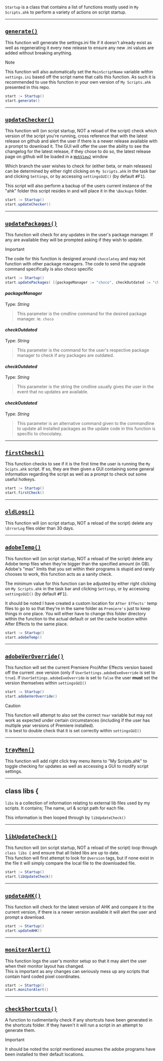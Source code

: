 `Startup` is a class that contains a list of functions mostly used in `My Scripts.ahk` to perform a variety of actions on script startup.
***

## <u>`generate()`</u>
This function will generate the settings.ini file if it doesn't already exist as well as regenerating it every new release to ensure any new .ini values are added without breaking anything.

> [!Note]
> This function will also automatically set the `MainScriptName` variable within `settings.ini` based off the script name that calls this function. As such it is recommended to use this function in your own version of `My Scripts.ahk` presented in this repo.
```c#
start := Startup()
start.generate()
```
***

## <u>`updateChecker()`</u>
This function will (on script startup, NOT a reload of the script) check which version of the script you're running, cross reference that with the latest release on github and alert the user if there is a newer release available with a prompt to download it. The GUI will offer the user the ability to see the changelog for the latest release, if they chose to do so, the latest release page on github will be loaded in a [`WebView2`](https://github.com/thqby/ahk2_lib/tree/master/WebView2) window

Which branch the user wishes to check for (either beta, or main releases) can be determined by either right clicking on `My Scripts.ahk` in the task bar and clicking  `Settings`, or by accessing `settingsGUI()` (by default <kbd>#F1</kbd>).

This script will also perform a backup of the users current instance of the "ahk" folder this script resides in and will place it in the `\Backups` folder.
```c#
start := Startup()
start.updateChecker()
```
***

## <u>`updatePackages()`</u>
This function will check for any updates in the user's package manager. If any are available they will be prompted asking if they wish to update.
> [!Important]
> The code for this function is designed around `chocolatey` and may not function with other package managers. The code to send the upgrade command specifically is also choco specific
```c#
start := Startup()
start.updatePackages( [{packageManager := "choco", checkOutdated := "choco outdated", noUpdatesString := "has determined 0 package(s) are outdated", nonChocoUpdateCommand := ""}] )
```

#### *packageManager*
Type: *String*
> This parameter is the cmdline command for the desired package manager. ie. `choco`

#### *checkOutdated*
Type: *String*
> This parameter is the command for the user's respective package manager to check if any packages are outdated.

#### *checkOutdated*
Type: *String*
> This parameter is the string the cmdline usually gives the user in the event that no updates are available.

#### *checkOutdated*
Type: *String*
> This parameter is an alternative command given to the commandline to update all installed packages as the update code in this function is specific to chocolatey.
***

## <u>`firstCheck()`</u>
This function checks to see if it is the first time the user is running the `My Scipts.ahk` script. If so, they are then given a GUI containing some general information regarding the script as well as a prompt to check out some useful hotkeys.
```c#
start := Startup()
start.firstCheck()
```
***

## <u>`oldLogs()`</u>
This function will (on script startup, NOT a reload of the script) delete any `\ErrorLog` files older than 30 days.
***

## <u>`adobeTemp()`</u>
This function will (on script startup, NOT a reload of the script) delete any Adobe temp files when they're bigger than the specified amount (in GB). Adobe's "max" limits that you set within their programs is stupid and rarely chooses to work, this function acts as a sanity check.

The minimum value for this function can be adjusted by either right clicking on `My Scripts.ahk` in the task bar and clicking  `Settings`, or by accessing `settingsGUI()` (by default <kbd>#F1</kbd>).

It should be noted I have created a custom location for `After Effects'` temp files to go to so that they're in the same folder as `Premiere's` just to keep things in one place. You will either have to change this folder directory within the function to the actual default or set the cache location within After Effects to the same place.
```c#
start := Startup()
start.adobeTemp()
```
***

## <u>`adobeVerOverride()`</u>
This function will set the current Premiere Pro/After Effects version based off the current .exe version (only if `UserSettings.adobeExeOverride` is set to `true`). If `UserSettings.adobeExeOverride` is set to `false` the user **must** set the version themselves within `settingsGUI()`
```c#
start := Startup()
start.adobeVerOverride()
```

> [!Caution]
> This function will attempt to also set the correct `Year` variable but may not work as expected under certain circumstances (including if the user has multiple year versions of Premiere installed).  
> It is best to double check that it is set correctly within `settingsGUI()`
***

## <u>`trayMen()`</u>
This function will add right click tray menu items to "My Scripts.ahk" to toggle checking for updates as well as accessing a GUI to modify script settings.
***

## class libs {
`libs` is a collection of information relating to external lib files used by my scripts. It contains; The name, url & script path for each file.

This information is then looped through by `libUpdateCheck()`

***
## <u>`libUpdateCheck()`</u>
This function will (on script startup, NOT a reload of the script) loop through `class libs {` and ensure that all listed libs are up to date.  
This function will first attempt to look for `@version` tags, but if none exist in the file it will simply compare the local file to the downloaded file.
```c#
start := Startup()
start.libUpdateCheck()
```
***

## <u>`updateAHK()`</u>
This function will check for the latest version of AHK and compare it to the current version, if there is a newer version available it will alert the user and prompt a download.
```c#
start := Startup()
start.updateAHK()
```
***

## <u>`monitorAlert()`</u>
This function logs the user's monitor setup so that it may alert the user when their monitor layout has changed.  
This is important as any changes can seriously mess up any scripts that contain hard coded pixel coordinates.
```c#
start := Startup()
start.monitorAlert()
```
***

## <u>`checkShortcuts()`</u>
A function to rudimentarily check if any shortcuts have been generated in the shortcuts folder. If they haven't it will run a script in an attempt to generate them.
> [!Important]
> It should be noted the script mentioned assumes the adobe programs have been installed to their default locations.
